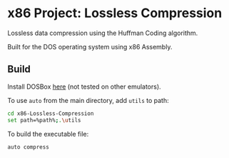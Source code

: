 # x86 Project: Lossless Compression

Lossless data compression using the Huffman Coding algorithm.

Built for the DOS operating system using x86 Assembly.

## Build
Install DOSBox [here](http://data.cyber.org.il/assembly/dosbox.exe) (not tested on other emulators).

To use ``auto`` from the main directory, add ``utils`` to path:
```bash
cd x86-Lossless-Compression
set path=%path%;.\utils
```

To build the executable file:
```bash
auto compress
```